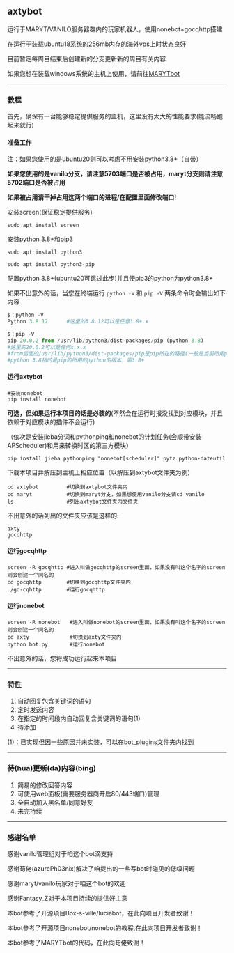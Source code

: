 ## **axtybot**

运行于MARYT/VANILO服务器群内的玩家机器人，使用nonebot+gocqhttp搭建

在运行于装载ubuntu18系统的256mb内存的海外vps上时状态良好

目前暂定每周目结束后创建新的分支更新新的周目有关内容

如果您想在装载windows系统的主机上使用，请前往[MARYTbot](https://github.com/RisingInIris2017/MARYTBot)

------

### **教程**

首先，确保有一台能够稳定提供服务的主机，这里没有太大的性能要求(能流畅跑起来就行)

#### **准备工作**

注：如果您使用的是ubuntu20则可以考虑不用安装python3.8+（自带）

**如果您使用的是vanilo分支，请注意5703端口是否被占用，maryt分支则请注意5702端口是否被占用**

**如果被占用请干掉占用这两个端口的进程/在配置里面修改端口!**

安装screen(保证稳定提供服务)

```shell
sudo apt install screen
```

安装python 3.8+和pip3

```shell
sudo apt install python3
```

```shell
sudo apt install python3-pip
```

配置python 3.8+(ubuntu20可跳过此步)并且使pip3的python为python3.8+

如果不出意外的话，当您在终端运行 `python -V` 和 `pip -V` 两条命令时会输出如下内容

```python
$：python -V
Python 3.8.12      #这里的3.8.12可以是任意3.8+.x
```

```python
$：pip -V
pip 20.0.2 from /usr/lib/python3/dist-packages/pip (python 3.8)
#这里的20.0.2可以是任何x.x.x
#from后面的/usr/lib/python3/dist-packages/pip是pip所在的路径(一般是当前所用python/dist-packages/pip目录)
#python 3.8指的是pip的所用的python的版本，需3.8+
```

#### **运行axtybot**

```shell
#安装nonebot
pip install nonebot
```
**可选，但如果运行本项目的话是必装的**(不然会在运行时报没找到对应模块，并且依赖于对应模块的插件不会运行)

（依次是安装jieba分词和pythonping和nonebot的计划任务(会顺带安装APScheduler)和用来转换时区的第三方模块）

```shell
pip install jieba pythonping "nonebot[scheduler]" pytz python-dateutil
```

下载本项目并解压到主机上相应位置（以解压到axtybot文件夹为例）

```shell
cd axtybot         #切换到axtybot文件夹内
cd maryt           #切换到maryt分支，如果想使用vanilo分支请cd vanilo
ls                 #列出axtybot文件夹内文件夹
```

不出意外的话列出的文件夹应该是这样的:

```
axty
gocqhttp
```
#### **运行gocqhttp**
```shell
screen -R gocqhttp #进入叫做gocqhttp的screen里面，如果没有叫这个名字的screen则会创建一个同名的
cd gocqhttp        #切换到gocqhttp文件夹内
./go-cqhttp        #运行gocqhttp
```

#### **运行nonebot**

```shell
screen -R nonebot   #进入叫做nonebot的screen里面，如果没有叫这个名字的screen则会创建一个同名的
cd axty             #切换到axty文件夹内
python bot.py       #运行nonebot
```

不出意外的话，您将成功运行起来本项目

------

### 特性

1. 自动回复包含关键词的语句
2. 定时发送内容
3. 在指定的时间段内自动回复含关键词的语句(1)
4. 待添加

(1)：已实现但因一些原因并未实装，可以在bot_plugins文件夹内找到

------

### 待(hua)更新(da)内容(bing)

1. 简易的修改回答内容
2. 可使用web面板(需要服务器商开启80/443端口)管理
3. 全自动加入黑名单/同意好友
4. 未完持续

------

### 感谢名单


感谢vanilo管理组对于咱这个bot滴支持

感谢苟佬(azurePh03nix)解决了咱提出的一些写bot时碰见的低级问题

感谢maryt/vanilo玩家对于咱这个bot的欢迎

感谢Fantasy_Z对于本项目持续的提供好主意

本bot参考了开源项目Box-s-ville/luciabot，在此向项目开发者致谢！

本bot参考了开源项目nonebot/nonebot的教程,在此向项目开发者致谢！

本bot参考了MARYTbot的代码，在此向苟佬致谢！
